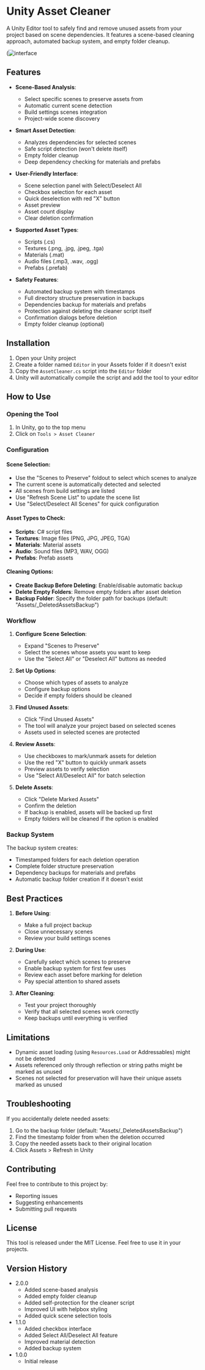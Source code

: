 # Unity Asset Cleaner

A Unity Editor tool to safely find and remove unused assets from your project based on scene dependencies. It features a scene-based cleaning approach, automated backup system, and empty folder cleanup.

(![interface](https://github.com/user-attachments/assets/e287535b-4ad5-47a8-bf26-a7e82f6184cb)

## Features

- **Scene-Based Analysis**:
  - Select specific scenes to preserve assets from
  - Automatic current scene detection
  - Build settings scenes integration
  - Project-wide scene discovery

- **Smart Asset Detection**:
  - Analyzes dependencies for selected scenes
  - Safe script detection (won't delete itself)
  - Empty folder cleanup
  - Deep dependency checking for materials and prefabs

- **User-Friendly Interface**:
  - Scene selection panel with Select/Deselect All
  - Checkbox selection for each asset
  - Quick deselection with red "X" button
  - Asset preview
  - Asset count display
  - Clear deletion confirmation

- **Supported Asset Types**:
  - Scripts (.cs)
  - Textures (.png, .jpg, .jpeg, .tga)
  - Materials (.mat)
  - Audio files (.mp3, .wav, .ogg)
  - Prefabs (.prefab)

- **Safety Features**:
  - Automated backup system with timestamps
  - Full directory structure preservation in backups
  - Dependencies backup for materials and prefabs
  - Protection against deleting the cleaner script itself
  - Confirmation dialogs before deletion
  - Empty folder cleanup (optional)

## Installation

1. Open your Unity project
2. Create a folder named `Editor` in your Assets folder if it doesn't exist
3. Copy the `AssetCleaner.cs` script into the `Editor` folder
4. Unity will automatically compile the script and add the tool to your editor

## How to Use

### Opening the Tool
1. In Unity, go to the top menu
2. Click on `Tools > Asset Cleaner`

### Configuration

#### Scene Selection:
- Use the "Scenes to Preserve" foldout to select which scenes to analyze
- The current scene is automatically detected and selected
- All scenes from build settings are listed
- Use "Refresh Scene List" to update the scene list
- Use "Select/Deselect All Scenes" for quick configuration

#### Asset Types to Check:
- **Scripts**: C# script files
- **Textures**: Image files (PNG, JPG, JPEG, TGA)
- **Materials**: Material assets
- **Audio**: Sound files (MP3, WAV, OGG)
- **Prefabs**: Prefab assets

#### Cleaning Options:
- **Create Backup Before Deleting**: Enable/disable automatic backup
- **Delete Empty Folders**: Remove empty folders after asset deletion
- **Backup Folder**: Specify the folder path for backups (default: "Assets/_DeletedAssetsBackup")

### Workflow

1. **Configure Scene Selection**:
   - Expand "Scenes to Preserve"
   - Select the scenes whose assets you want to keep
   - Use the "Select All" or "Deselect All" buttons as needed

2. **Set Up Options**:
   - Choose which types of assets to analyze
   - Configure backup options
   - Decide if empty folders should be cleaned

3. **Find Unused Assets**:
   - Click "Find Unused Assets"
   - The tool will analyze your project based on selected scenes
   - Assets used in selected scenes are protected

4. **Review Assets**:
   - Use checkboxes to mark/unmark assets for deletion
   - Use the red "X" button to quickly unmark assets
   - Preview assets to verify selection
   - Use "Select All/Deselect All" for batch selection

5. **Delete Assets**:
   - Click "Delete Marked Assets"
   - Confirm the deletion
   - If backup is enabled, assets will be backed up first
   - Empty folders will be cleaned if the option is enabled

### Backup System

The backup system creates:
- Timestamped folders for each deletion operation
- Complete folder structure preservation
- Dependency backups for materials and prefabs
- Automatic backup folder creation if it doesn't exist

## Best Practices

1. **Before Using**:
   - Make a full project backup
   - Close unnecessary scenes
   - Review your build settings scenes

2. **During Use**:
   - Carefully select which scenes to preserve
   - Enable backup system for first few uses
   - Review each asset before marking for deletion
   - Pay special attention to shared assets

3. **After Cleaning**:
   - Test your project thoroughly
   - Verify that all selected scenes work correctly
   - Keep backups until everything is verified

## Limitations

- Dynamic asset loading (using `Resources.Load` or Addressables) might not be detected
- Assets referenced only through reflection or string paths might be marked as unused
- Scenes not selected for preservation will have their unique assets marked as unused

## Troubleshooting

If you accidentally delete needed assets:
1. Go to the backup folder (default: "Assets/_DeletedAssetsBackup")
2. Find the timestamp folder from when the deletion occurred
3. Copy the needed assets back to their original location
4. Click Assets > Refresh in Unity

## Contributing

Feel free to contribute to this project by:
- Reporting issues
- Suggesting enhancements
- Submitting pull requests

## License

This tool is released under the MIT License. Feel free to use it in your projects.

## Version History

- 2.0.0
  - Added scene-based analysis
  - Added empty folder cleanup
  - Added self-protection for the cleaner script
  - Improved UI with helpbox styling
  - Added quick scene selection tools
- 1.1.0
  - Added checkbox interface
  - Added Select All/Deselect All feature
  - Improved material detection
  - Added backup system
- 1.0.0
  - Initial release

